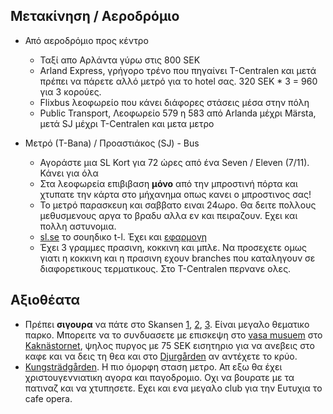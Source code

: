 ## Μετακίνηση / Αεροδρόμιο

- Από αεροδρόμιο προς κέντρο

  - Ταξί απο Αρλάντα γύρω στις 800 SEK
  - Arland Express, γρήγορο τρένο που πηγαίνει Τ-Centralen και μετά πρέπει να πάρετε αλλό μετρό για το hotel σας. 320 SEK \* 3 = 960 για 3 κορούες.
  - Flixbus λεοφωρείο που κάνει διάφορες στάσεις μέσα στην πόλη
  - Public Transport, Λεοφωρείο 579 η 583 από Αrlanda μέχρι Märsta, μετά SJ μέχρι T-Centralen και μετα μετρο

- Μετρό (Τ-Bana) / Προαστιάκος (SJ) - Bus
  - Αγοράστε μια SL Kort για 72 ώρες από ένα Seven / Eleven (7/11). Κάνει για όλα
  - Στα λεοφωρεία επιβιβαση **μόνο** από την μπροστινή πόρτα και χτυπατε την κάρτα στο μήχανημα οπως κανει ο μπροστινος σας!
  - Το μετρό παρασκευη και σαββατο ειναι 24ωρο. Θα δειτε πολλους μεθυσμενους αργα το βραδυ αλλα εν και πειραζουν. Εχει και πολλη αστυνομια.
  - [sl.se](https://sl.se/) το σουηδικο t-l. Έχει και [εφαρμογη](https://play.google.com/store/apps/details?id=com.sl.SLBiljetter&hl=en_US)
  - Έχει 3 γραμμες πρασινη, κοκκινη και μπλε. Να προσεχετε ομως γιατι η κοκκινη και η πρασινη εχουν branches που καταληγουν σε διαφορετικους τερματικους. Στο T-Centralen περνανε ολες.

## Αξιοθέατα

- Πρέπει **σιγουρα** να πάτε στο Skansen [1](https://skansen.se/en/see-and-do/open-air-museum/), [2](https://www.google.com/maps/place/Skansen/@59.3270737,18.0988895,16.04z/data=!4m23!1m16!4m15!1m6!1m2!1s0x465f82aafeda9437:0x2c35b6cfd6468531!2zU2thbnNlbiwgRGp1cmfDpXJkc3Nsw6R0dGVuLCBTdG9ja2hvbG0sIM6jzr_Phc63zrTOr86x!2m2!1d18.1058582!2d59.3263227!1m6!1m2!1s0x465f83e1c2870c89:0xc15fae07c99e4c05!2zS2FrbsOkc3Rvcm5ldCwgTcO2cmthIEtyb2tlbiAyOC0zMCwgMTE1IDI3IFN0b2NraG9sbSwgzqPOv8-FzrfOtM6vzrE!2m2!1d18.1268899!2d59.3349746!3e2!3m5!1s0x465f82aafeda9437:0x2c35b6cfd6468531!8m2!3d59.3263227!4d18.1058582!16zL20vMDM3d3Z3?hl=el&entry=ttu), [3](https://www.youtube.com/watch?v=-zXthEkNDQI). Είναι μεγαλο θεματικο παρκο. Μπορειτε να το συνδυασετε με επισκεψη στο [vasa musuem](https://www.google.com/maps/place/%CE%9C%CE%BF%CF%85%CF%83%CE%B5%CE%AF%CE%BF+B%CE%AC%CF%83%CE%B1/@59.3278181,18.0901547,16.04z/data=!4m23!1m16!4m15!1m6!1m2!1s0x465f82aafeda9437:0x2c35b6cfd6468531!2zU2thbnNlbiwgRGp1cmfDpXJkc3Nsw6R0dGVuLCBTdG9ja2hvbG0sIM6jzr_Phc63zrTOr86x!2m2!1d18.1058582!2d59.3263227!1m6!1m2!1s0x465f83e1c2870c89:0xc15fae07c99e4c05!2zS2FrbsOkc3Rvcm5ldCwgTcO2cmthIEtyb2tlbiAyOC0zMCwgMTE1IDI3IFN0b2NraG9sbSwgzqPOv8-FzrfOtM6vzrE!2m2!1d18.1268899!2d59.3349746!3e2!3m5!1s0x465f9d546d8329af:0xcff09af1b4c13241!8m2!3d59.3280233!4d18.0913964!16zL20vMDNmbHhk?hl=el&entry=ttu) στο [Kaknästornet](https://royaldjurgarden.se/en/attractions/kaknastonet/), ψηλος πυργος με 75 SEK εισητηριο για να ανεβεις στο καφε και να δεις τη θεα και στο [Djurgården](https://royaldjurgarden.se/en/do/) αν αντέχετε το κρύο.
- [Kungsträdgården](https://www.google.com/maps/place/kungstradgarden/data=!4m2!3m1!1s0x465f9d5945458205:0x1df0a2acc2aa00fc?sa=X&ved=2ahUKEwilqbiN2vaCAxVNywIHHarXDW4Qh8EJegQIDxAA). Η πιο όμορφη σταση μετρο. Απ εξω θα έχει χριστουγεννιατικη αγορα και παγοδρομιο. Οχι να βουρατε με τα πατιναζ και να χτυπησετε. Εχει και ενα μεγαλο club για την Ευτυχια το cafe opera.
